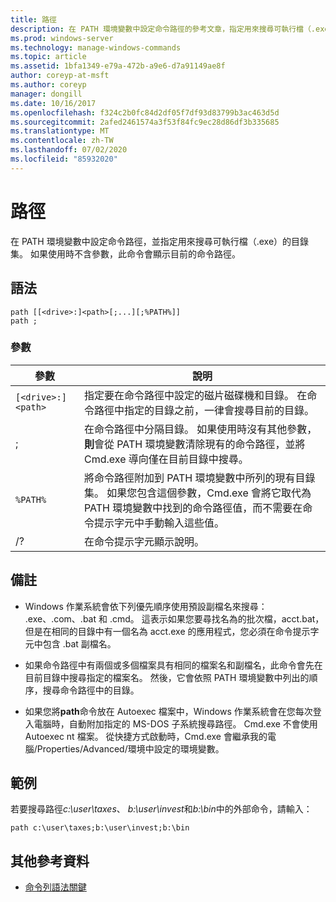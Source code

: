 ```yaml
---
title: 路徑
description: 在 PATH 環境變數中設定命令路徑的參考文章，指定用來搜尋可執行檔（.exe）的目錄集合。
ms.prod: windows-server
ms.technology: manage-windows-commands
ms.topic: article
ms.assetid: 1bfa1349-e79a-472b-a9e6-d7a91149ae8f
author: coreyp-at-msft
ms.author: coreyp
manager: dongill
ms.date: 10/16/2017
ms.openlocfilehash: f324c2b0fc84d2df05f7df93d83799b3ac463d5d
ms.sourcegitcommit: 2afed2461574a3f53f84fc9ec28d86df3b335685
ms.translationtype: MT
ms.contentlocale: zh-TW
ms.lasthandoff: 07/02/2020
ms.locfileid: "85932020"
---
```

# <a name="path"></a>路徑

在 PATH 環境變數中設定命令路徑，並指定用來搜尋可執行檔（.exe）的目錄集。 如果使用時不含參數，此命令會顯示目前的命令路徑。

## <a name="syntax"></a>語法

```
path [[<drive>:]<path>[;...][;%PATH%]]
path ;
```

### <a name="parameters"></a>參數

| 參數 | 說明 |
|--|--|
| `[<drive>:]<path>` | 指定要在命令路徑中設定的磁片磁碟機和目錄。 在命令路徑中指定的目錄之前，一律會搜尋目前的目錄。 |
| ; | 在命令路徑中分隔目錄。 如果使用時沒有其他參數，**則**會從 PATH 環境變數清除現有的命令路徑，並將 Cmd.exe 導向僅在目前目錄中搜尋。 |
| `%PATH%` | 將命令路徑附加到 PATH 環境變數中所列的現有目錄集。 如果您包含這個參數，Cmd.exe 會將它取代為 PATH 環境變數中找到的命令路徑值，而不需要在命令提示字元中手動輸入這些值。 |
| /? | 在命令提示字元顯示說明。 |

## <a name="remarks"></a>備註


- Windows 作業系統會依下列優先順序使用預設副檔名來搜尋： .exe、.com、.bat 和 .cmd。 這表示如果您要尋找名為的批次檔，acct.bat，但是在相同的目錄中有一個名為 acct.exe 的應用程式，您必須在命令提示字元中包含 .bat 副檔名。

- 如果命令路徑中有兩個或多個檔案具有相同的檔案名和副檔名，此命令會先在目前目錄中搜尋指定的檔案名。 然後，它會依照 PATH 環境變數中列出的順序，搜尋命令路徑中的目錄。

- 如果您將**path**命令放在 Autoexec 檔案中，Windows 作業系統會在您每次登入電腦時，自動附加指定的 MS-DOS 子系統搜尋路徑。 Cmd.exe 不會使用 Autoexec nt 檔案。 從快捷方式啟動時，Cmd.exe 會繼承我的電腦/Properties/Advanced/環境中設定的環境變數。

## <a name="examples"></a>範例

若要搜尋路徑*c:\user\taxes*、 *b:\user\invest*和*b:\bin*中的外部命令，請輸入：

```
path c:\user\taxes;b:\user\invest;b:\bin
```

## <a name="additional-references"></a>其他參考資料

- [命令列語法關鍵](command-line-syntax-key.md)
